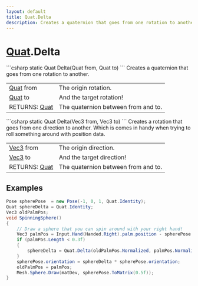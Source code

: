 ```yaml
---
layout: default
title: Quat.Delta
description: Creates a quaternion that goes from one rotation to another.
---
```

# [Quat]({{site.url}}/Pages/StereoKit/Quat.html).Delta

<div class='signature' markdown='1'>
```csharp
static Quat Delta(Quat from, Quat to)
```
Creates a quaternion that goes from one rotation to
another.
</div>

|  |  |
|--|--|
|[Quat]({{site.url}}/Pages/StereoKit/Quat.html) from|The origin rotation.|
|[Quat]({{site.url}}/Pages/StereoKit/Quat.html) to|And the target rotation!|
|RETURNS: [Quat]({{site.url}}/Pages/StereoKit/Quat.html)|The quaternion between from and to.|

<div class='signature' markdown='1'>
```csharp
static Quat Delta(Vec3 from, Vec3 to)
```
Creates a rotation that goes from one direction to
another. Which is comes in handy when trying to roll
something around with position data.
</div>

|  |  |
|--|--|
|[Vec3]({{site.url}}/Pages/StereoKit/Vec3.html) from|The origin direction.|
|[Vec3]({{site.url}}/Pages/StereoKit/Vec3.html) to|And the target direction!|
|RETURNS: [Quat]({{site.url}}/Pages/StereoKit/Quat.html)|The quaternion between from and to.|





## Examples

```csharp
Pose spherePose  = new Pose(-1, 0, 1, Quat.Identity);
Quat sphereDelta = Quat.Identity;
Vec3 oldPalmPos;
void SpinningSphere()
{
	// Draw a sphere that you can spin around with your right hand!
	Vec3 palmPos = Input.Hand(Handed.Right).palm.position - spherePose.position;
	if (palmPos.Length < 0.3f)
	{
		sphereDelta = Quat.Delta(oldPalmPos.Normalized, palmPos.Normalized);
	}
	spherePose.orientation = sphereDelta * spherePose.orientation;
	oldPalmPos = palmPos;
	Mesh.Sphere.Draw(matDev, spherePose.ToMatrix(0.5f));
}
```

